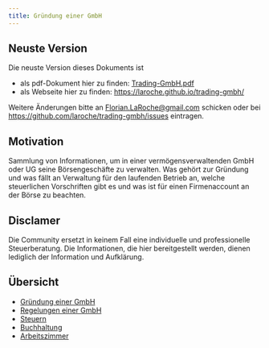 ```yaml
---
title: Gründung einer GmbH
---
```



Neuste Version
--------------

Die neuste Version dieses Dokuments ist

- als pdf-Dokument hier zu finden: [Trading-GmbH.pdf](https://laroche.github.io/trading-gmbh/Trading-GmbH.pdf)
- als Webseite hier zu finden: <https://laroche.github.io/trading-gmbh/>

Weitere Änderungen bitte an <Florian.LaRoche@gmail.com> schicken oder
bei <https://github.com/laroche/trading-gmbh/issues> eintragen.


Motivation
----------

Sammlung von Informationen, um in einer vermögensverwaltenden GmbH oder UG seine Börsengeschäfte
zu verwalten. Was gehört zur Gründung und was fällt an Verwaltung für den laufenden Betrieb an,
welche steuerlichen Vorschriften gibt es und was ist für einen Firmenaccount an der Börse
zu beachten.


Disclamer
---------

Die Community ersetzt in keinem Fall eine individuelle und professionelle Steuerberatung.
Die Informationen, die hier bereitgestellt werden, dienen lediglich der Information und Aufklärung.


Übersicht
---------

- [Gründung einer GmbH](gründung.md)
- [Regelungen einer GmbH](gmbh.md)
- [Steuern](steuern.md)
- [Buchhaltung](buchungen.md)
- [Arbeitszimmer](arbeitszimmer.md)

